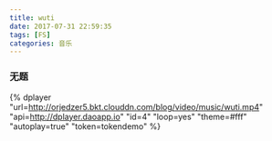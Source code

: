 ```yaml
---
title: wuti
date: 2017-07-31 22:59:35
tags: [FS]
categories: 音乐
---
```


### 无题

{% dplayer
    "url=http://orjedzer5.bkt.clouddn.com/blog/video/music/wuti.mp4"
    "api=http://dplayer.daoapp.io"
    "id=4"
    "loop=yes"
    "theme=#fff"
    "autoplay=true"
    "token=tokendemo"
%}